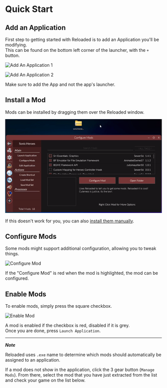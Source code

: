 # Quick Start

## Add an Application
First step to getting started with Reloaded is to add an Application you'll be modifying.  
This can be found on the bottom left corner of the launcher, with the `+` button.  

![Add An Application 1](./Images/AddAnApplication_0.png)

![Add An Application 2](./Images/AddAnApplication_1.png)

Make sure to add the App and not the app's launcher.

## Install a Mod

Mods can be installed by dragging them over the Reloaded window.

![Add An Application 2](./Images/InstallModNew.gif)

If this doesn't work for you, you can also [install them manually](./FAQ.md#how-can-i-install-mods-manually).

## Configure Mods

Some mods might support additional configuration, allowing you to tweak things.  

![Configure Mod](./Images/ConfigureMod.gif)  

If the "Configure Mod" is red when the mod is highlighted, the mod can be configured.

## Enable Mods

To enable mods, simply press the square checkbox.

![Enable Mod](./Images/EnableMod.gif)  

A mod is enabled if the checkbox is red, disabled if it is grey.  
Once you are done, press `Launch Application`.  

----------
***Note***

Reloaded uses `.exe` name to determine which mods should automatically be assigned to an application.

If a mod does not show in the application, click the 3 gear button (`Manage Mods`).
From there, select the mod that you have just extracted from the list and check your game on the list below.
